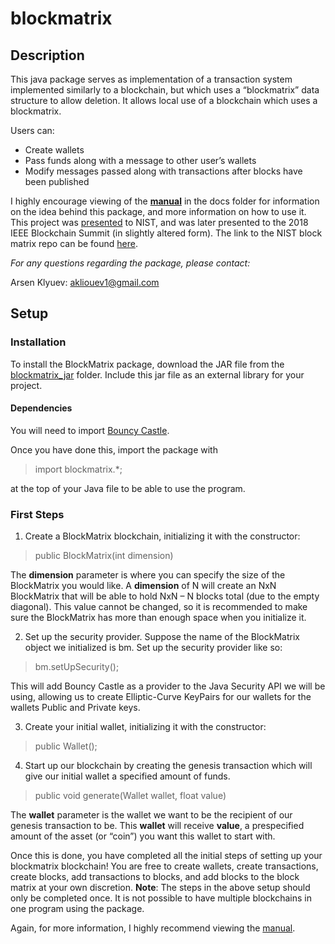 # blockmatrix

## Description

This java package serves as implementation of a transaction system implemented similarly to a
blockchain, but which uses a “blockmatrix” data structure to allow deletion. It allows local use of a
blockchain which uses a blockmatrix.

Users can:
* Create wallets
* Pass funds along with a message to other user’s wallets
* Modify messages passed along with transactions after blocks have been published

I highly encourage viewing of the **[manual](docs/Manual.pdf)** in the docs folder for information on the idea behind this package, and more information on how to use it. This project was [presented](docs/BlockMatrices.pdf) to NIST, and was later presented to the 2018 IEEE Blockchain Summit (in slightly altered form). The link to the NIST block matrix repo can be found [here](https://github.com/usnistgov/blockmatrix).

*For any questions regarding the package, please contact:*

Arsen Klyuev: akliouev1@gmail.com

## Setup 
### Installation
To install the BlockMatrix package, download the
JAR file from the [blockmatrix_jar](out/artifacts/blockmatrix_jar) folder. Include this jar file as an external library for your project.

#### Dependencies
You will need to import [Bouncy Castle](https://www.bouncycastle.org/download/bcprov-jdk15on-159.jar).

Once you have done this, import the package with 
> import blockmatrix.*;

at the top of your Java file to be able to use the program.

### First Steps
1. Create a BlockMatrix blockchain, initializing it with the constructor:
> public BlockMatrix(int dimension)

The **dimension** parameter is where you can specify the size of the BlockMatrix you would
like. A **dimension** of N will create an NxN BlockMatrix that will be able to hold NxN – N
blocks total (due to the empty diagonal). This value cannot be changed, so it is
recommended to make sure the BlockMatrix has more than enough space when you
initialize it.

2. Set up the security provider. Suppose the name of the BlockMatrix object we initialized is
bm. Set up the security provider like so:
>bm.setUpSecurity();

This will add Bouncy Castle as a provider to the Java Security API we will be using, allowing
us to create Elliptic-Curve KeyPairs for our wallets for the wallets Public and Private keys. 

3. Create your initial wallet, initializing it with the constructor: 
>public Wallet();

4. Start up our blockchain by creating the genesis transaction which will give our initial wallet a
specified amount of funds. 
>public void generate(Wallet wallet, float value)

The **wallet** parameter is the wallet we want to be the recipient of our genesis transaction to
be. This **wallet** will receive **value**, a prespecified amount of the asset (or “coin”) you want
this wallet to start with. 

Once this is done, you have completed all the initial steps of setting up your blockmatrix blockchain!
You are free to create wallets, create transactions, create blocks, add transactions to blocks, and add
blocks to the block matrix at your own discretion. **Note**: The steps in the above setup should only 
be completed once. It is not possible to have multiple blockchains in one program using the
package.

Again, for more information, I highly recommend viewing the [manual](docs/Manual.pdf).
